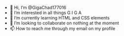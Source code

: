 - 👋 Hi, I’m @GigaChad177016
- 👀 I’m interested in all things G I G A 
- 🌱 I’m currently learning HTML and CSS elements 
- 💞️ I’m looking to collaborate on nothing at the moment
- 📫 How to reach me through my email on my profile

<!---
GigaChad177016/GigaChad177016 is a ✨ special ✨ repository because its `README.md` (this file) appears on your GitHub profile.
You can click the Preview link to take a look at your changes.
--->
